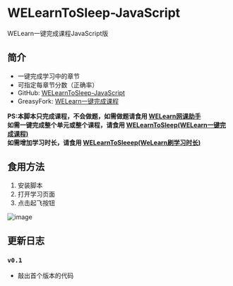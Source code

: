 # WELearnToSleep-JavaScript
WELearn一键完成课程JavaScript版


## 简介  
* 一键完成学习中的章节  
* 可指定每章节分数（正确率）  
* GitHub: [WELearnToSleep-JavaScript](https://github.com/Avenshy/WELearnToSleep-JavaScript)
* GreasyFork: [WELearn一键完成课程](https://greasyfork.org/scripts/407589-welearn%E4%B8%80%E9%94%AE%E5%AE%8C%E6%88%90%E8%AF%BE%E7%A8%8B)

**PS:本脚本只完成课程，不会做题，如需做题请食用 [WELearn网课助手](https://greasyfork.org/zh-CN/scripts/398601-welearn%E7%BD%91%E8%AF%BE%E5%8A%A9%E6%89%8B)**   
**如需一键完成整个单元或整个课程，请食用 [WELearnToSleep(WELearn一键完成课程)](https://github.com/Avenshy/WELearnToSleep)**  
**如需增加学习时长，请食用 [WELearnToSleeep(WeLearn刷学习时长)](https://github.com/Avenshy/WELearnToSleeep)**  

## 食用方法
1. 安装脚本
2. 打开学习页面
3. 点击起飞按钮

![image](https://raw.githubusercontent.com/Avenshy/WELearnToSleep-JavaScript/master/preview1.png)



## 更新日志  

### `v0.1`
* 敲出首个版本的代码
